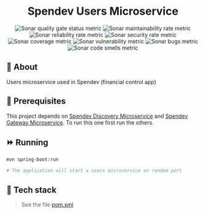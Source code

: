 <h1 align="center">Spendev Users Microservice</h1>

<p align="center">
  <img alt="Sonar quality gate status metric" src="https://sonarcloud.io/api/project_badges/measure?project=leonardolocatti_spendev-users-ms&metric=alert_status" />
  <img alt="Sonar maintainability rate metric" src="https://sonarcloud.io/api/project_badges/measure?project=leonardolocatti_spendev-users-ms&metric=sqale_rating" />
  <img alt="Sonar reliability rate metric" src="https://sonarcloud.io/api/project_badges/measure?project=leonardolocatti_spendev-users-ms&metric=reliability_rating" />
  <img alt="Sonar security rate metric" src="https://sonarcloud.io/api/project_badges/measure?project=leonardolocatti_spendev-users-ms&metric=security_rating" />
  <img alt="Sonar coverage metric" src="https://sonarcloud.io/api/project_badges/measure?project=leonardolocatti_spendev-users-ms&metric=coverage" />
  <img alt="Sonar vulnerability metric" src="https://sonarcloud.io/api/project_badges/measure?project=leonardolocatti_spendev-users-ms&metric=vulnerabilities" />
  <img alt="Sonar bugs metric" src="https://sonarcloud.io/api/project_badges/measure?project=leonardolocatti_spendev-users-ms&metric=bugs" />
  <img alt="Sonar code smells metric" src="https://sonarcloud.io/api/project_badges/measure?project=leonardolocatti_spendev-users-ms&metric=code_smells" />
</p>

## 📓 About

Users microservice used in Spendev (financial control app)

## 🔗 Prerequisites

This project depends on [Spendev Discovery Microservice](https://github.com/leonardolocatti/spendev-discovery-ms) and
[Spendev Gateway Microservice](https://github.com/leonardolocatti/spendev-gateway-ms). To run this one first run the
others.

## ⏩ Running

```bash
mvn spring-boot:run

# The application will start a users microservice on random port
```

## 🔨 Tech stack

> See the file [pom.xml](./pom.xml)